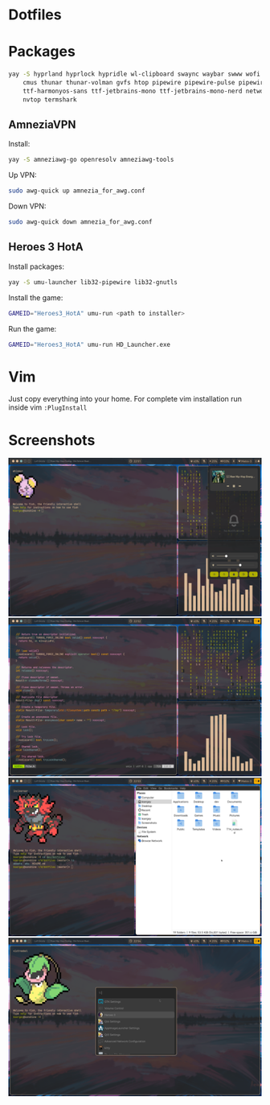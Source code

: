 # Dotfiles

# Packages

```sh
yay -S hyprland hyprlock hypridle wl-clipboard swaync waybar swww wofi kitty fish wev swayimg mpv yt-dlp \
    cmus thunar thunar-volman gvfs htop pipewire pipewire-pulse pipewire-alsa alsa-utils \
    ttf-harmonyos-sans ttf-jetbrains-mono ttf-jetbrains-mono-nerd network-manager blueman \
    nvtop termshark
```

## AmneziaVPN

Install:

```sh
yay -S amneziawg-go openresolv amneziawg-tools
```

Up VPN:

```sh
sudo awg-quick up amnezia_for_awg.conf
```

Down VPN:

```sh
sudo awg-quick down amnezia_for_awg.conf
```

## Heroes 3 HotA

Install packages:

```sh
yay -S umu-launcher lib32-pipewire lib32-gnutls
```

Install the game:
```sh
GAMEID="Heroes3_HotA" umu-run <path to installer>
```

Run the game:
```sh
GAMEID="Heroes3_HotA" umu-run HD_Launcher.exe
```

# Vim

Just copy everything into your home. For complete vim installation run inside vim `:PlugInstall`

# Screenshots

<p align="center">
  <img src="assets/screenshot_2024-12-27_225156.png" width="512"/>
  <img src="assets/screenshot_2024-12-27_225228.png" width="512"/>
  <img src="assets/screenshot_2024-12-27_225312.png" width="512"/>
  <img src="assets/screenshot_2024-12-27_225444.png" width="512"/>
</p>
